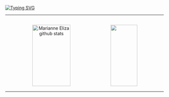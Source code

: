 <a href="https://git.io/typing-svg"><img src="https://readme-typing-svg.herokuapp.com?font=Fira+Code&weight=500&pause=1000&color=8A7BF7&center=true&vCenter=true&random=false&width=1048&lines=Hello!+I'm+Marianne+(%5E%2F%2F%2F%5E);I'm+a+software+engineering+student!;It's+good+to+see+you!+" alt="Typing SVG" /></a>

_____________________________________________________________________________________________________________________________________________

<br>

<div align="center">  
  <img width="49%" height="195px" src="https://github-readme-stats.vercel.app/api?username=codebymar&show_icons=true&count_private=true&hide_border=true&title_color=475ab8&icon_color=475ab8&text_color=475ab89&bg_color=0000" alt="Marianne Eliza github stats" /> 
  <img width="41%" height="195px" src="https://github-readme-stats.vercel.app/api/top-langs/?username=codebymar&layout=compact&hide_border=true&title_color=475ab8&text_color=475ab8&bg_color=0000" />
</div>

_____________________________________________________________________________________________________________________________________________
